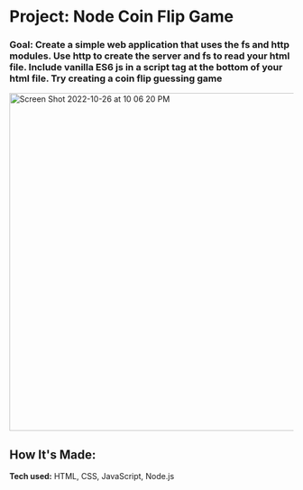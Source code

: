 # Project: Node Coin Flip Game

### Goal: Create a simple web application that uses the fs and http modules. Use http to create the server and fs to read your html file. Include vanilla ES6 js in a script tag at the bottom of your html file. Try creating a coin flip guessing game


<img width="600" alt="Screen Shot 2022-10-26 at 10 06 20 PM" src="https://user-images.githubusercontent.com/113194307/198174049-20ddb5e5-2c57-4810-8a16-0640674f7a17.png">



## How It's Made:

**Tech used:** HTML, CSS, JavaScript, Node.js

